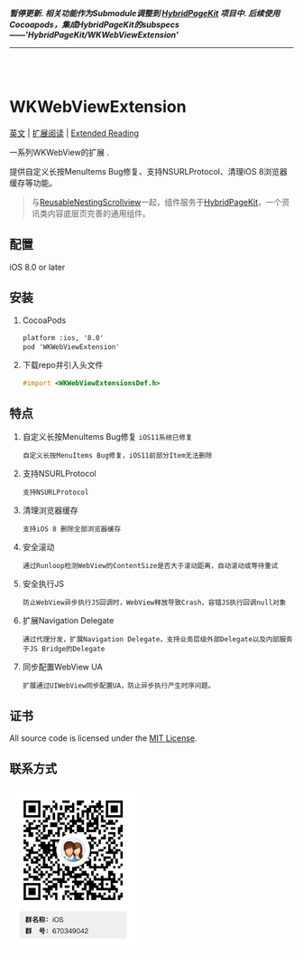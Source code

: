 _**暂停更新. 相关功能作为Submodule调整到 [HybridPageKit](https://github.com/dequan1331/HybridPageKit) 项目中. 后续使用Cocoapods，集成HybridPageKit的subspecs ——'HybridPageKit/WKWebViewExtension'**_

***

<br>
<br>


# WKWebViewExtension

[英文](./README.md) | [扩展阅读](https://dequan1331.github.io/) | [Extended Reading](https://dequan1331.github.io/index-en.html)


一系列WKWebView的扩展 .

提供自定义长按MenuItems Bug修复、支持NSURLProtocol、清理iOS 8浏览器缓存等功能。
 
> 与[ReusableNestingScrollview](https://github.com/dequan1331/ReusableNestingScrollview)一起，组件服务于[HybridPageKit](https://github.com/dequan1331/HybridPageKit)，一个资讯类内容底层页完善的通用组件。

## 配置

iOS 8.0 or later

		
##	安装

1.	CocoaPods
	
		platform :ios, '8.0'
		pod 'WKWebViewExtension'

2.	下载repo并引入头文件

	```objective-c
	#import <WKWebViewExtensionsDef.h>
	```

## 特点

1.	自定义长按MenuItems Bug修复  `iOS11系统已修复`

	
		自定义长按MenuItems Bug修复，iOS11前部分Item无法删除
   		

2.	支持NSURLProtocol

		支持NSURLProtocol

3.	清理浏览器缓存

		支持iOS 8 删除全部浏览器缓存
		
4.	安全滚动

		通过Runloop检测WebView的ContentSize是否大于滚动距离，自动滚动或等待重试
		
5.	安全执行JS

		防止WebView异步执行JS回调时，WebView释放导致Crash，容错JS执行回调null对象
		
6.	扩展Navigation Delegate

		通过代理分发，扩展Navigation Delegate，支持业务层级外部Delegate以及内部服务于JS Bridge的Delegate

7.	同步配置WebView UA

		扩展通过UIWebView同步配置UA，防止异步执行产生时序问题。
		
## 证书

All source code is licensed under the [MIT License](https://github.com/dequan1331/WKWebViewExtension/blob/master/LICENSE).

## 联系方式

<img src="./contact.png">